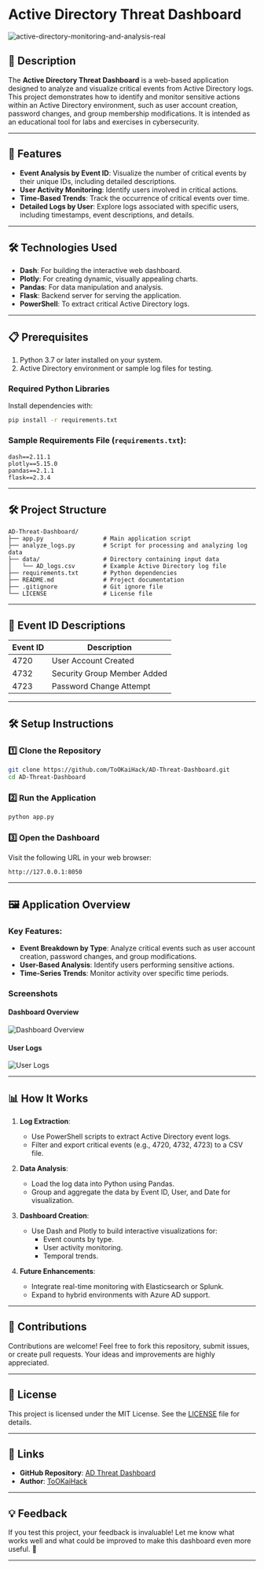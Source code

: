 # Active Directory Threat Dashboard

![active-directory-monitoring-and-analysis-real](https://github.com/user-attachments/assets/79aa8059-bb1e-4196-a9e6-d523374d9737)

## 📖 Description

The **Active Directory Threat Dashboard** is a web-based application designed to analyze and visualize critical events from Active Directory logs. This project demonstrates how to identify and monitor sensitive actions within an Active Directory environment, such as user account creation, password changes, and group membership modifications. It is intended as an educational tool for labs and exercises in cybersecurity.

---

## 🚀 Features

- **Event Analysis by Event ID**: Visualize the number of critical events by their unique IDs, including detailed descriptions.
- **User Activity Monitoring**: Identify users involved in critical actions.
- **Time-Based Trends**: Track the occurrence of critical events over time.
- **Detailed Logs by User**: Explore logs associated with specific users, including timestamps, event descriptions, and details.

---

## 🛠️ Technologies Used

- **Dash**: For building the interactive web dashboard.
- **Plotly**: For creating dynamic, visually appealing charts.
- **Pandas**: For data manipulation and analysis.
- **Flask**: Backend server for serving the application.
- **PowerShell**: To extract critical Active Directory logs.

---

## 📋 Prerequisites

1. Python 3.7 or later installed on your system.
2. Active Directory environment or sample log files for testing.

### Required Python Libraries

Install dependencies with:
```bash
pip install -r requirements.txt
```

### Sample Requirements File (`requirements.txt`):
```
dash==2.11.1
plotly==5.15.0
pandas==2.1.1
flask==2.3.4
```

---

## 🛠️ Project Structure

```
AD-Threat-Dashboard/
├── app.py                 # Main application script
├── analyze_logs.py        # Script for processing and analyzing log data
├── data/                  # Directory containing input data
│   └── AD_logs.csv        # Example Active Directory log file
├── requirements.txt       # Python dependencies
├── README.md              # Project documentation
├── .gitignore             # Git ignore file
└── LICENSE                # License file
```

---

## 📝 Event ID Descriptions

| Event ID | Description                     |
|----------|---------------------------------|
| 4720     | User Account Created           |
| 4732     | Security Group Member Added    |
| 4723     | Password Change Attempt        |

---

## 🛠️ Setup Instructions

### 1️⃣ Clone the Repository
```bash
git clone https://github.com/ToOKaiHack/AD-Threat-Dashboard.git
cd AD-Threat-Dashboard
```

### 2️⃣ Run the Application
```bash
python app.py
```

### 3️⃣ Open the Dashboard
Visit the following URL in your web browser:
```
http://127.0.0.1:8050
```

---

## 🖼️ Application Overview

### **Key Features:**
- **Event Breakdown by Type**: Analyze critical events such as user account creation, password changes, and group modifications.
- **User-Based Analysis**: Identify users performing sensitive actions.
- **Time-Series Trends**: Monitor activity over specific time periods.

### Screenshots

#### Dashboard Overview
![Dashboard Overview](https://via.placeholder.com/800x400)

#### User Logs
![User Logs](https://via.placeholder.com/800x400)

---

## 📊 How It Works

1. **Log Extraction**:
   - Use PowerShell scripts to extract Active Directory event logs.
   - Filter and export critical events (e.g., 4720, 4732, 4723) to a CSV file.

2. **Data Analysis**:
   - Load the log data into Python using Pandas.
   - Group and aggregate the data by Event ID, User, and Date for visualization.

3. **Dashboard Creation**:
   - Use Dash and Plotly to build interactive visualizations for:
     - Event counts by type.
     - User activity monitoring.
     - Temporal trends.

4. **Future Enhancements**:
   - Integrate real-time monitoring with Elasticsearch or Splunk.
   - Expand to hybrid environments with Azure AD support.

---

## 🤝 Contributions

Contributions are welcome! Feel free to fork this repository, submit issues, or create pull requests. Your ideas and improvements are highly appreciated.

---

## 📜 License

This project is licensed under the MIT License. See the [LICENSE](LICENSE) file for details.

---

## 🔗 Links

- **GitHub Repository**: [AD Threat Dashboard](https://github.com/ToOKaiHack/AD-Threat-Dashboard)
- **Author**: [ToOKaiHack](https://github.com/ToOKaiHack)

---

## 💡 Feedback

If you test this project, your feedback is invaluable! Let me know what works well and what could be improved to make this dashboard even more useful. 🚀

---
